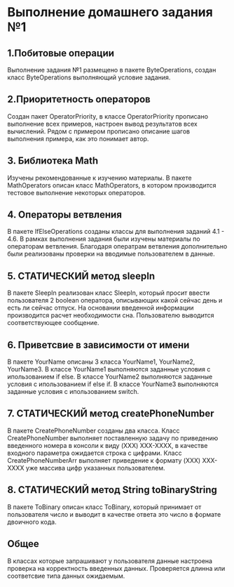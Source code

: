 # Выполнение домашнего задания №1

## 1.Побитовые операции

Выполнение задания №1 размещено в пакете ByteOperations, создан класс ByteOperations выполняющий условие задания.

## 2.Приоритетность операторов

Создан пакет OperatorPriority, в классе OperatorPriority прописано выполнение всех примеров, настроен вывод результатов всех вычислений. Рядом с примером прописано описание шагов выполнения примера, как это понимает автор.

## 3. Библиотека Math

Изучены рекомендованные к изучению материалы. В пакете MathOperators описан класс MathOperators, в котором производится тестовое выполнение некоторых операторов.

## 4. Операторы ветвления

В пакете IfElseOperations созданы классы для выполнения заданий 4.1 - 4.6. В рамках выполнения задания были изучены материалы по операторам ветвления. Благодаря оператрам ветвления дополнительно были реализованы проверки на вводимые пользователем в данные.

## 5. СТАТИЧЕСКИЙ метод sleepIn

В пакете SleepIn реализован класс SleepIn, который просит ввести пользователя 2 boolean оператора, описывающих какой сейчас день и есть ли сейчас отпуск. На основании введенной информации производится расчет необходимости сна. Пользователю выводится соответствующее сообщение.

## 6. Приветсвие в зависимости от имени

В пакете YourName описаны 3 класса YourName1, YourName2, YourName3. В классе YourName1 выполняются заданные условия с ипользованием if else. В классе YourName2 выполняются заданные условия с ипользованием if else if. В классе YourName3 выполняются заданные условия с ипользованием switch. 

## 7. СТАТИЧЕСКИЙ метод createPhoneNumber

В пакете CreatePhoneNumber созданы два класса. Класс CreatePhoneNumber выполняет поставленную задачу по приведению введенного номера в консоли к виду (XXX) XXX-XXXX, в качестве входного параметра ожидается строка с цифрами. Класс CreatePhoneNumberArr выполняет приведение к формату (XXX) XXX-XXXX уже массива цифр указанных пользователем.

## 8. СТАТИЧЕСКИЙ метод String toBinaryString

В пакете ToBinary описан класс ToBinary, который принимает от пользователя число и выводит в качестве ответа это число в формате двоичного кода.

## Общее

В классах которые запрашивают у пользователя данные настроена проверка на корректность введенных данных. Проверяется длинна или соответсвие типа данных ожидаемым.